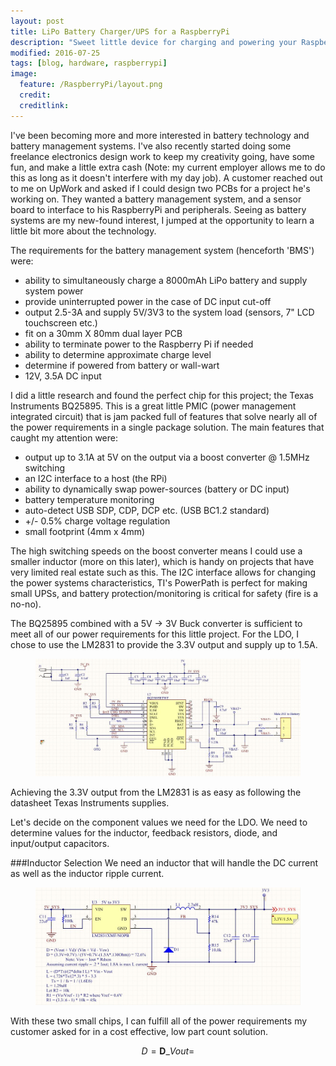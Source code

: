 ```yaml
---
layout: post
title: LiPo Battery Charger/UPS for a RaspberryPi
description: "Sweet little device for charging and powering your RaspberryPi projects"
modified: 2016-07-25
tags: [blog, hardware, raspberrypi]
image:
  feature: /RaspberryPi/layout.png
  credit: 
  creditlink:
---
```


I've been becoming more and more interested in battery technology and battery management systems. I've also recently started doing some freelance electronics design work to keep my creativity going, have some fun, and make a little extra cash (Note: my current employer allows me to do this as long as it doesn't interfere with my day job). A customer reached out to me on UpWork and asked if I could design two PCBs for a project he's working on. They wanted a battery management system, and a sensor board to interface to his RaspberryPi and peripherals. Seeing as battery systems are my new-found interest, I jumped at the opportunity to learn a little bit more about the technology.

The requirements for the battery management system (henceforth 'BMS') were:

-	ability to simultaneously charge a 8000mAh LiPo battery and supply system power
-	provide uninterrupted power in the case of DC input cut-off
-	output 2.5-3A and supply 5V/3V3 to the system load (sensors, 7" LCD touchscreen etc.)
-	fit on a 30mm X 80mm dual layer PCB
-	ability to terminate power to the Raspberry Pi if needed
-	ability to determine approximate charge level
-	determine if powered from battery or wall-wart
-	12V, 3.5A DC input

I did a little research and found the perfect chip for this project; the Texas Instruments BQ25895. This is a great little PMIC (power management integrated circuit) that is jam packed full of features that solve nearly all of the power requirements in a single package solution. The main features that caught my attention were:

-	output up to 3.1A at 5V on the output via a boost converter @ 1.5MHz switching
-	an I2C interface to a host (the RPi)
-	ability to dynamically swap power-sources (battery or DC input)
-	battery temperature monitoring
-	auto-detect USB SDP, CDP, DCP etc. (USB BC1.2 standard)
-	+/- 0.5% charge voltage regulation
-	small footprint (4mm x 4mm)

The high switching speeds on the boost converter means I could use a smaller inductor (more on this later), which is handy on projects that have very limited real estate such as this. The I2C interface allows for changing the power systems characteristics, TI's PowerPath is perfect for making small UPSs, and battery protection/monitoring is critical for safety (fire is a no-no).

The BQ25895 combined with a 5V -> 3V Buck converter is sufficient to meet all of our power requirements for this little project. For the LDO, I chose to use the LM2831 to provide the 3.3V output and supply up to 1.5A.

<figure>
	<a href="http://adamw88.github.io/images/RaspberryPi/BQ25895.JPG"><img src="/images/RaspberryPi/BQ25895.JPG"></a>
</figure>

Achieving the 3.3V output from the LM2831 is as easy as following the datasheet Texas Instruments supplies.


Let's decide on the component values we need for the LDO. We need to determine values for the inductor, feedback resistors, diode, and input/output capacitors.

###Inductor Selection
We need an inductor that will handle the DC current as well as the inductor ripple current.

<figure>
	<a href="http://adamw88.github.io/images/RaspberryPi/LM2831.JPG"><img src="/images/RaspberryPi/LM2831.JPG"></a>
</figure>

With these two small chips, I can fulfill all of the power requirements my customer asked for in a cost effective, low part count solution.

$$D = \mathbf{D}\_{Vout} = $$